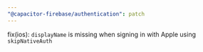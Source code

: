 ```yaml
---
"@capacitor-firebase/authentication": patch
---
```


fix(ios): `displayName` is missing when signing in with Apple using `skipNativeAuth`
